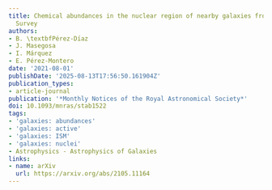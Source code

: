 ```yaml
---
title: Chemical abundances in the nuclear region of nearby galaxies from the Palomar
  Survey
authors:
- B. \textbfPérez-Dı́az
- J. Masegosa
- I. Márquez
- E. Pérez-Montero
date: '2021-08-01'
publishDate: '2025-08-13T17:56:50.161904Z'
publication_types:
- article-journal
publication: '*Monthly Notices of the Royal Astronomical Society*'
doi: 10.1093/mnras/stab1522
tags:
- 'galaxies: abundances'
- 'galaxies: active'
- 'galaxies: ISM'
- 'galaxies: nuclei'
- Astrophysics - Astrophysics of Galaxies
links:
- name: arXiv
  url: https://arxiv.org/abs/2105.11164
---
```

